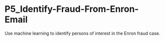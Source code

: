# P5_Identify-Fraud-From-Enron-Email
Use machine learning to identify persons of interest in the Enron fraud case.

